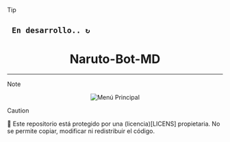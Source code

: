 > [!TIP]
> ## **` En desarrollo.. ↻`**


 <h1 align="center"> Naruto-Bot-MD</h1>

---

> [!NOTE]
> <p align="center">
>  <img src="https://files.catbox.moe/0183v7.png" alt="Menú Principal">
</p>  

> [!CAUTION]
> 📄 Este repositorio está protegido por una (licencia)[LICENS] propietaria. No se permite copiar, modificar ni redistribuir el código.